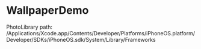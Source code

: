 # WallpaperDemo
PhotoLibrary path: /Applications/Xcode.app/Contents/Developer/Platforms/iPhoneOS.platform/Developer/SDKs/iPhoneOS.sdk/System/Library/Frameworks

